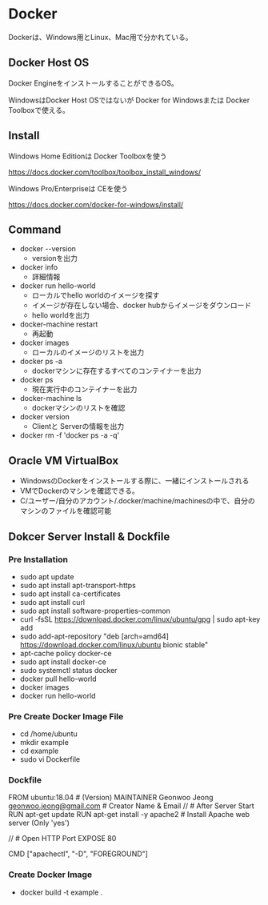 # Docker

Dockerは、Windows用とLinux、Mac用で分かれている。

## Docker Host OS

Docker EngineをインストールすることができるOS。

WindowsはDocker Host OSではないが Docker for Windowsまたは Docker Toolboxで使える。

## Install

Windows Home Editionは Docker Toolboxを使う

https://docs.docker.com/toolbox/toolbox_install_windows/

Windows Pro/Enterpriseは CEを使う

https://docs.docker.com/docker-for-windows/install/


## Command

- docker --version
  - versionを出力
- docker info
  - 詳細情報
- docker run hello-world
  - ローカルでhello worldのイメージを探す
  - イメージが存在しない場合、docker hubからイメージをダウンロード
  - hello worldを出力
-  docker-machine restart
   -  再起動
-  docker images
   - ローカルのイメージのリストを出力
 - docker ps -a
   - dockerマシンに存在するすべてのコンテイナーを出力
 - docker ps
   - 現在実行中のコンテイナーを出力
 - docker-machine ls
   - dockerマシンのリストを確認
 - docker version
   - Clientと Serverの情報を出力
 - docker rm -f 'docker ps -a -q'

## Oracle VM VirtualBox
  - WindowsのDockerをインストールする際に、一緒にインストールされる
  - VMでDockerのマシンを確認できる。
  - C/ユーザー/自分のアカウント/.docker/machine/machinesの中で、自分のマシンのファイルを確認可能

## Dokcer Server Install & Dockfile

### Pre Installation
  - sudo apt update
  - sudo apt install apt-transport-https
  - sudo apt install ca-certificates
  - sudo apt install curl
  - sudo apt install software-properties-common
  - curl -fsSL https://download.docker.com/linux/ubuntu/gpg | sudo apt-key add
  - sudo add-apt-repository "deb [arch=amd64] https://download.docker.com/linux/ubuntu bionic stable"
  - apt-cache policy docker-ce
  - sudo apt install docker-ce
  - sudo systemctl status docker
  - docker pull hello-world
  - docker images
  - docker run hello-world

### Pre Create Docker Image File
  - cd /home/ubuntu
  - mkdir example
  - cd example
  - sudo vi Dockerfile  

### Dockfile
  FROM ubuntu:18.04   # (Version)
  MAINTAINER Geonwoo Jeong <geonwoo.jeong@gmail.com>  # Creator Name & Email
  // # After Server Start
  RUN apt-get update
  RUN apt-get install -y apache2  # Install Apache web server (Only 'yes')

  // # Open HTTP Port
  EXPOSE 80 

  CMD ["apachectl", "-D", "FOREGROUND"]

### Create Docker Image
  - docker build -t example .